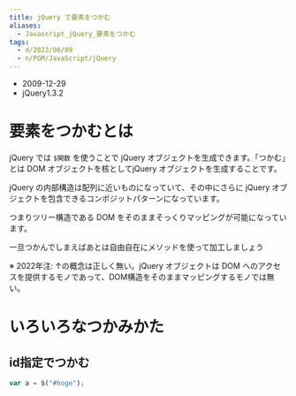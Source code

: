 ```yaml
---
title: jQuery で要素をつかむ
aliases:
  - Javascript_jQuery_要素をつかむ
tags:
  - d/2022/06/09
  - n/PGM/JavaScript/jQuery
---
```


- 2009-12-29
- jQuery1.3.2


要素をつかむとは
================================================================================
jQuery では `$関数` を使うことで jQuery オブジェクトを生成できます。「つかむ」とは DOM オブジェクトを核としてjQuery オブジェクトを生成することです。

jQuery の内部構造は配列に近いものになっていて、その中にさらに jQuery オブジェクトを包含できるコンポジットパターンになっています。

つまりツリー構造である DOM をそのままそっくりマッピングが可能になっています。

一旦つかんでしまえばあとは自由自在にメソッドを使って加工しましょう

※ 2022年注: ↑の概念は正しく無い。jQuery オブジェクトは DOM へのアクセスを提供するモノであって、DOM構造をそのままマッピングするモノでは無い。


いろいろなつかみかた
================================================================================
id指定でつかむ
--------------------------------------------------------------------------------

```javascript
var a = $("#hoge");
```

